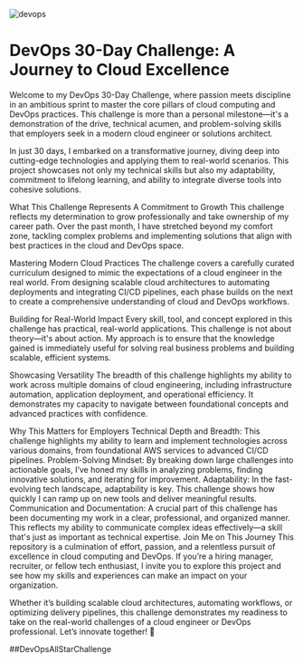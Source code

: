 ![devops](https://github.com/user-attachments/assets/35c3116e-a3f7-4e6b-8764-448228a3b6b2)




# **DevOps 30-Day Challenge: A Journey to Cloud Excellence**



Welcome to my DevOps 30-Day Challenge, where passion meets discipline in an ambitious sprint to master the core pillars of cloud computing and DevOps practices. This challenge is more than a personal milestone—it's a demonstration of the drive, technical acumen, and problem-solving skills that employers seek in a modern cloud engineer or solutions architect.

In just 30 days, I embarked on a transformative journey, diving deep into cutting-edge technologies and applying them to real-world scenarios. This project showcases not only my technical skills but also my adaptability, commitment to lifelong learning, and ability to integrate diverse tools into cohesive solutions.

What This Challenge Represents
A Commitment to Growth
This challenge reflects my determination to grow professionally and take ownership of my career path. Over the past month, I have stretched beyond my comfort zone, tackling complex problems and implementing solutions that align with best practices in the cloud and DevOps space.

Mastering Modern Cloud Practices
The challenge covers a carefully curated curriculum designed to mimic the expectations of a cloud engineer in the real world. From designing scalable cloud architectures to automating deployments and integrating CI/CD pipelines, each phase builds on the next to create a comprehensive understanding of cloud and DevOps workflows.

Building for Real-World Impact
Every skill, tool, and concept explored in this challenge has practical, real-world applications. This challenge is not about theory—it's about action. My approach is to ensure that the knowledge gained is immediately useful for solving real business problems and building scalable, efficient systems.

Showcasing Versatility
The breadth of this challenge highlights my ability to work across multiple domains of cloud engineering, including infrastructure automation, application deployment, and operational efficiency. It demonstrates my capacity to navigate between foundational concepts and advanced practices with confidence.

Why This Matters for Employers
Technical Depth and Breadth: This challenge highlights my ability to learn and implement technologies across various domains, from foundational AWS services to advanced CI/CD pipelines.
Problem-Solving Mindset: By breaking down large challenges into actionable goals, I’ve honed my skills in analyzing problems, finding innovative solutions, and iterating for improvement.
Adaptability: In the fast-evolving tech landscape, adaptability is key. This challenge shows how quickly I can ramp up on new tools and deliver meaningful results.
Communication and Documentation: A crucial part of this challenge has been documenting my work in a clear, professional, and organized manner. This reflects my ability to communicate complex ideas effectively—a skill that's just as important as technical expertise.
Join Me on This Journey
This repository is a culmination of effort, passion, and a relentless pursuit of excellence in cloud computing and DevOps. If you’re a hiring manager, recruiter, or fellow tech enthusiast, I invite you to explore this project and see how my skills and experiences can make an impact on your organization.

Whether it’s building scalable cloud architectures, automating workflows, or optimizing delivery pipelines, this challenge demonstrates my readiness to take on the real-world challenges of a cloud engineer or DevOps professional. Let’s innovate together! 🚀 

##DevOpsAllStarChallenge 
